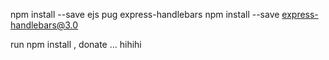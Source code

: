 npm install --save ejs pug express-handlebars
npm install --save express-handlebars@3.0


run npm install , donate ... hihihi